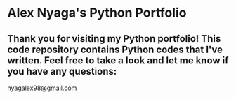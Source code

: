 # Alex Nyaga's Python Portfolio

## Thank you for visiting my Python portfolio! This code repository contains Python codes that I've written. Feel free to take a look and let me know if you have any questions:
nyagalex98@gmail.com
